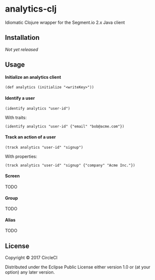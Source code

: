 # analytics-clj

Idiomatic Clojure wrapper for the Segment.io 2.x Java client

## Installation

*Not yet released*

## Usage

#### Initialize an analytics client

`(def analytics (initialize "<writeKey>"))`

#### Identify a user

`(identify analytics "user-id")`

With traits:

`(identify analytics "user-id" {"email" "bob@acme.com"})`

#### Track an action of a user

`(track analytics "user-id" "signup")`

With properties:

`(track analytics "user-id" "signup" {"company" "Acme Inc."})`

#### Screen

TODO

#### Group

TODO

#### Alias

TODO

## License

Copyright © 2017 CircleCI

Distributed under the Eclipse Public License either version 1.0 or (at your option) any later version.
